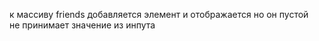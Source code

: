 к массиву friends добавляется элемент и отображается
но он пустой <br>
не принимает значение из инпута
